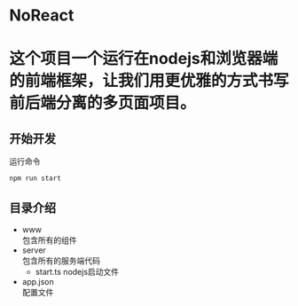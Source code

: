 # NoReact
# 这个项目一个运行在nodejs和浏览器端的前端框架，让我们用更优雅的方式书写前后端分离的多页面项目。
## 开始开发
运行命令
```
npm run start
```
## 目录介绍
* www  
包含所有的组件
* server  
包含所有的服务端代码
  * start.ts  nodejs启动文件
* app.json  
  配置文件
